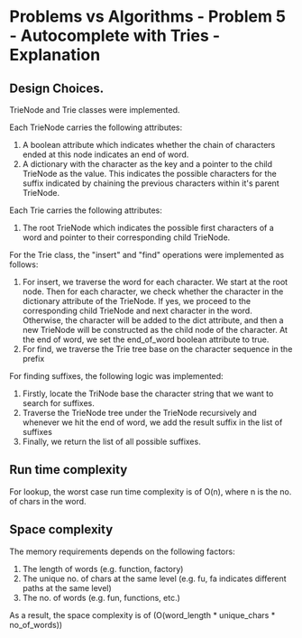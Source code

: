 # Problems vs Algorithms - Problem 5 - Autocomplete with Tries - Explanation

## Design Choices.
TrieNode and Trie classes were implemented.

Each TrieNode carries the following attributes:
1. A boolean attribute which indicates whether the chain of characters ended at this node indicates an end of word.
1. A dictionary with the character as the key and a pointer to the child TrieNode as the value. This indicates the possible characters for the suffix indicated by chaining the previous characters within it's parent TrieNode.

Each Trie carries the following attributes:
1. The root TrieNode which indicates the possible first characters of a word and pointer to their corresponding child TrieNode.

For the Trie class, the "insert" and "find" operations were implemented as follows:
1. For insert, we traverse the word for each character. We start at the root node. Then for each character, we check whether the character in the dictionary attribute of the TrieNode. If yes, we proceed to the corresponding child TrieNode and next character in the word. Otherwise, the character will be added to the dict attribute, and then a new TrieNode will be constructed as the child node of the character. At the end of word, we set the end_of_word boolean attribute to true.
1. For find, we traverse the Trie tree base on the character sequence in the prefix

For finding suffixes, the following logic was implemented:
1. Firstly, locate the TriNode base the character string that we want to search for suffixes.
1. Traverse the TrieNode tree under the TrieNode recursively and whenever we hit the end of word, we add the result suffix in the list of suffixes
1. Finally, we return the list of all possible suffixes.

## Run time complexity
For lookup, the worst case run time complexity is of O(n), where n is the no. of chars in the word.

## Space complexity
The memory requirements depends on the following factors:
1. The length of words (e.g. function, factory)
1. The unique no. of chars at the same level (e.g. fu, fa indicates different paths at the same level)
1. The no. of words (e.g. fun, functions, etc.)

As a result, the space complexity is of (O(word_length * unique_chars * no_of_words))
